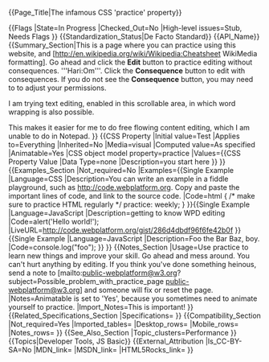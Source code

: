 {{Page_Title|The infamous CSS 'practice' property}}

{{Flags
|State=In Progress
|Checked_Out=No
|High-level issues=Stub, Needs Flags
}}
{{Standardization_Status|De Facto Standard}}
{{API_Name}}
{{Summary_Section|This is a page where you can practice using this website, and [http://en.wikipedia.org/wiki/Wikipedia:Cheatsheet WikiMedia formatting]. Go ahead and click the <b>Edit</b> button to practice editing without consequences. '''Hari:Om'''. Click the <b>Consequence</b> button to edit with consequences. If you do not see the <b>Consequence</b> button, you may need to to adjust your permissions. 

I am trying text editing, enabled in this scrollable area, in which word wrapping is also possible.

This makes it easier for me to do free flowing content editing, which I am unable to do in Notepad.
}}
{{CSS Property
|Initial value=Test
|Applies to=Everything
|Inherited=No
|Media=visual
|Computed value=As specified
|Animatable=Yes
|CSS object model property=practice
|Values={{CSS Property Value
|Data Type=none
|Description=you start here
}}
}}
{{Examples_Section
|Not_required=No
|Examples={{Single Example
|Language=CSS
|Description=You can write an example in a fiddle playground, such as http://code.webplatform.org. Copy and paste the important lines of code, and link to the source code.
|Code=html {
  /* make sure to practice HTML regularly */
  practice: weekly;
}
}}{{Single Example
|Language=JavaScript
|Description=getting to know WPD editing
|Code=alert('Hello world!');
|LiveURL=http://code.webplatform.org/gist/286d4dbdf96f6fe42b0f
}}{{Single Example
|Language=JavaScript
|Description=Foo the Bar Baz, boy.
|Code=console.log("foo");
}}
}}
{{Notes_Section
|Usage=Use practice to learn new things and improve your skill. Go ahead and mess around. You can't hurt anything by editing. If you think you've done something heinous, send a note to 
[mailto:public-webplatform@w3.org?subject=Possible_problem_with_practice_page public-webplatform@w3.org] and someone will fix or reset the page.
|Notes=Animatable is set to 'Yes', because you sometimes need to animate yourself to practice.
|Import_Notes=This is important!
}}
{{Related_Specifications_Section
|Specifications=
}}
{{Compatibility_Section
|Not_required=Yes
|Imported_tables=
|Desktop_rows=
|Mobile_rows=
|Notes_rows=
}}
{{See_Also_Section
|Topic_clusters=Performance
}}
{{Topics|Developer Tools, JS Basic}}
{{External_Attribution
|Is_CC-BY-SA=No
|MDN_link=
|MSDN_link=
|HTML5Rocks_link=
}}